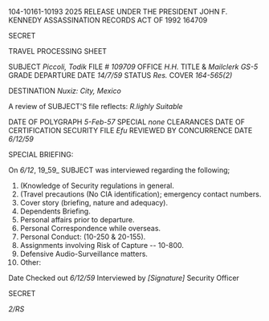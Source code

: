 104-10161-10193 2025 RELEASE UNDER THE PRESIDENT JOHN F. KENNEDY ASSASSINATION RECORDS ACT OF 1992 164709

SECRET

TRAVEL PROCESSING SHEET

SUBJECT _Piccoli, Todik_ FILE # _109709_
OFFICE _H.H._ TITLE & _Mailclerk GS-5_
GRADE
DEPARTURE DATE _14/7/59_ STATUS _Res._ COVER _164-565(2)_

DESTINATION _Nuxiz: City, Mexico_

A review of SUBJECT'S file reflects: _R.lighly Suitable_

DATE OF POLYGRAPH _5-Feb-57_ SPECIAL _none_
CLEARANCES
DATE OF CERTIFICATION SECURITY FILE _Efu_
REVIEWED BY
CONCURRENCE DATE _6/12/59_

SPECIAL BRIEFING:

On _6/12_, 19_59_ SUBJECT was interviewed regarding the following;

1. (Knowledge of Security regulations in general.
2. (Travel precautions (No CIA identification); emergency contact numbers.
3. Cover story (briefing, nature and adequacy).
4. Dependents Briefing.
5. Personal affairs prior to departure.
6. Personal Correspondence while overseas.
7. Personal Conduct: (10-250 & 20-155).
8. Assignments involving Risk of Capture -- 10-800.
9. Defensive Audio-Surveillance matters.
10. Other:

Date Checked out _6/12/59_ Interviewed by _[Signature]_ Security Officer

SECRET

_2/RS_
